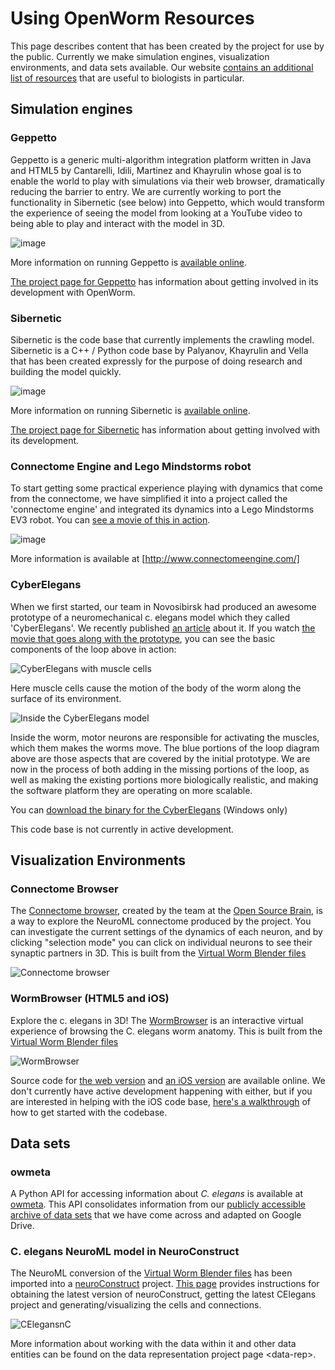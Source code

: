 Using OpenWorm Resources
========================

This page describes content that has been created by the project for use by the public. Currently we make simulation engines, visualization environments, and data sets available.
Our website [contains an additional list of resources](http://www.openworm.org/science.html) that are useful to biologists in particular.

Simulation engines
------------------

### Geppetto

Geppetto is a generic multi-algorithm integration platform written in Java and HTML5 by Cantarelli, Idili, Martinez and Khayrulin whose goal is to enable the world to play with simulations via their web browser, dramatically reducing the barrier to entry. We are currently working to port the functionality in Sibernetic (see below) into Geppetto, which would transform the experience of seeing the model from looking at a YouTube video to being able to play and interact with the model in 3D.

![image](http://www.geppetto.org/images/cn2.png)

More information on running Geppetto is [available online](http://geppetto.org).

[The project page for Geppetto](/Projects/geppetto/) has information about getting involved in its development with OpenWorm.

### Sibernetic

Sibernetic is the code base that currently implements the crawling model. Sibernetic is a C++ / Python code base by Palyanov, Khayrulin and Vella that has been created expressly for the purpose of doing research and building the model quickly.

![image](http://i.imgur.com/KSWjCaW.jpg)

More information on running Sibernetic is [available online](http://sibernetic.org).

[The project page for Sibernetic](/Projects/sibernetic/) has information about getting involved with its development.

### Connectome Engine and Lego Mindstorms robot

To start getting some practical experience playing with dynamics that come from the connectome, we have simplified it into a project called the 'connectome engine' and integrated its dynamics into a Lego Mindstorms EV3 robot. You can [see a movie of this in action](https://www.youtube.com/watch?v=D8ogHHwqrkI).

![image](http://i.imgur.com/OG7sOAD.jpg)

More information is available at [http://www.connectomeengine.com/]

### CyberElegans

When we first started, our team in Novosibirsk had produced an awesome prototype of a neuromechanical c. elegans model which they called 'CyberElegans'. We recently published [an article](http://iospress.metapress.com/content/p61284485326g608/?p=5e3b5e96ad274eb5af0001971360de3e&pi=4) about it. If you watch [the movie that goes along with the prototype](http://www.youtube.com/watch?v=3uV3yTmUlgo), you can see the basic components of the loop above in action:

![CyberElegans with muscle cells](https://docs.google.com/drawings/d/142NbGecjnWuq6RxWgqREhKOXJ8oDo55wVvBuKQPyKCg/pub?w=430&h=297)

Here muscle cells cause the motion of the body of the worm along the surface of its environment.

![Inside the CyberElegans model](https://docs.google.com/drawings/d/1fO_gQI_febpu4iHd1_UDrMNQ_eqvHgJynMqho7UC6gw/pub?w=460&h=327)

Inside the worm, motor neurons are responsible for activating the muscles, which them makes the worms move. The blue portions of the loop diagram above are those aspects that are covered by the initial prototype. We are now in the process of both adding in the missing portions of the loop, as well as making the existing portions more biologically realistic, and making the software platform they are operating on more scalable.

You can [download the binary for the CyberElegans](http://g.ua/MKja) (Windows only)

This code base is not currently in active development.

Visualization Environments
--------------------------

### Connectome Browser

The [Connectome browser](http://goo.gl/XGQPX), created by the team at the [Open Source Brain](http://opensourcebrain.org), is a way to explore the NeuroML connectome produced by the project. You can investigate the current settings of the dynamics of each neuron, and by clicking "selection mode" you can click on individual neurons to see their synaptic partners in 3D. This is built from the [Virtual Worm Blender files](http://caltech.wormbase.org/virtualworm/)

![Connectome browser](https:\/\/docs.google.com\/uc?authuser=0&id=0B_t3mQaA-HaMek5wb0trd00wVFU&export=download&revid=0B_t3mQaA-HaMWkIxc214bk12UU9lOWdDRHZKQzc2eWdOWm4wPQ)

### WormBrowser (HTML5 and iOS)

Explore the c. elegans in 3D! The [WormBrowser](http://browser.openworm.org) is an interactive virtual experience of browsing the C. elegans worm anatomy. This is built from the [Virtual Worm Blender files](http://caltech.wormbase.org/virtualworm/)

![WormBrowser](https:\/\/docs.google.com\/uc?authuser=0&id=0B_t3mQaA-HaMdkMzaUI3VWVtOG8&export=download&revid=0B_t3mQaA-HaMTXhPY0R0VDlMejd3NVpVTkpRY2diZ01vcXNnPQ)

Source code for [the web version](https://github.com/openworm/wormbrowser) and [an iOS version](https://github.com/openworm/openwormbrowser-ios) are available online. We don't currently have active development happening with either, but if you are interested in helping with the iOS code base, [here's a walkthrough](https://www.youtube.com/watch?v=b5X5fz7pZME) of how to get started with the codebase.

Data sets
---------

### owmeta

A Python API for accessing information about *C. elegans* is available
at [owmeta](http://github.com/openworm/owmeta). This API consolidates
information from our [publicly accessible archive of data sets](https://drive.google.com/#folders/0B_t3mQaA-HaMejlrMmpnR2VjN0U)
that we have come across and adapted on Google Drive.

### C. elegans NeuroML model in NeuroConstruct

The NeuroML conversion of the [Virtual Worm Blender files](http://caltech.wormbase.org/virtualworm/) has been imported into a [neuroConstruct](http://www.neuroConstruct.org) project. [This page](/Resources/running-nc/) provides instructions for obtaining the latest version of neuroConstruct, getting the latest CElegans project and generating/visualizing the cells and connections.

![CElegansnC](https://github.com/openworm/CElegansNeuroML/raw/master/CElegans/images/CElegans_nC.png)

More information about working with the data within it and other data entities can be found on the data representation project page \<data-rep\>.
